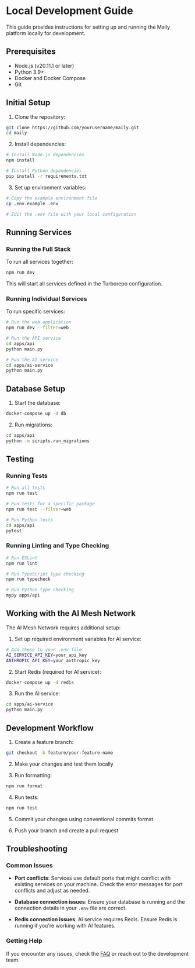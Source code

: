# Local Development Guide

This guide provides instructions for setting up and running the Maily platform locally for development.

## Prerequisites

- Node.js (v20.11.1 or later)
- Python 3.9+
- Docker and Docker Compose
- Git

## Initial Setup

1. Clone the repository:

```bash
git clone https://github.com/yourusername/maily.git
cd maily
```

2. Install dependencies:

```bash
# Install Node.js dependencies
npm install

# Install Python dependencies
pip install -r requirements.txt
```

3. Set up environment variables:

```bash
# Copy the example environment file
cp .env.example .env

# Edit the .env file with your local configuration
```

## Running Services

### Running the Full Stack

To run all services together:

```bash
npm run dev
```

This will start all services defined in the Turborepo configuration.

### Running Individual Services

To run specific services:

```bash
# Run the web application
npm run dev --filter=web

# Run the API service
cd apps/api
python main.py

# Run the AI service
cd apps/ai-service
python main.py
```

## Database Setup

1. Start the database:

```bash
docker-compose up -d db
```

2. Run migrations:

```bash
cd apps/api
python -m scripts.run_migrations
```

## Testing

### Running Tests

```bash
# Run all tests
npm run test

# Run tests for a specific package
npm run test --filter=web

# Run Python tests
cd apps/api
pytest
```

### Running Linting and Type Checking

```bash
# Run ESLint
npm run lint

# Run TypeScript type checking
npm run typecheck

# Run Python type checking
mypy apps/api
```

## Working with the AI Mesh Network

The AI Mesh Network requires additional setup:

1. Set up required environment variables for AI service:

```bash
# Add these to your .env file
AI_SERVICE_API_KEY=your_api_key
ANTHROPIC_API_KEY=your_anthropic_key
```

2. Start Redis (required for AI service):

```bash
docker-compose up -d redis
```

3. Run the AI service:

```bash
cd apps/ai-service
python main.py
```

## Development Workflow

1. Create a feature branch:

```bash
git checkout -b feature/your-feature-name
```

2. Make your changes and test them locally

3. Run formatting:

```bash
npm run format
```

4. Run tests:

```bash
npm run test
```

5. Commit your changes using conventional commits format

6. Push your branch and create a pull request

## Troubleshooting

### Common Issues

- **Port conflicts**: Services use default ports that might conflict with existing services on your machine. Check the error messages for port conflicts and adjust as needed.

- **Database connection issues**: Ensure your database is running and the connection details in your `.env` file are correct.

- **Redis connection issues**: AI service requires Redis. Ensure Redis is running if you're working with AI features.

### Getting Help

If you encounter any issues, check the [FAQ](../glossary-and-faq.md) or reach out to the development team.